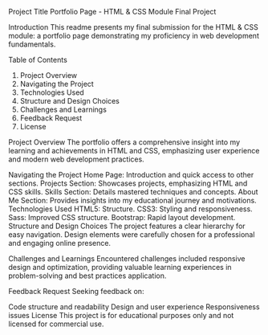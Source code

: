 Project Title
  Portfolio Page - HTML & CSS Module Final Project

Introduction
  This readme presents my final submission for the HTML & CSS module: a portfolio page demonstrating my proficiency in web development fundamentals.

Table of Contents
  1. Project Overview
  2. Navigating the Project
  3. Technologies Used
  4. Structure and Design Choices
  5. Challenges and Learnings
  6. Feedback Request
  7. License

Project Overview
The portfolio offers a comprehensive insight into my learning and achievements in HTML and CSS, emphasizing user experience and modern web development practices.

Navigating the Project
  Home Page: Introduction and quick access to other sections.
  Projects Section: Showcases projects, emphasizing HTML and CSS skills.
  Skills Section: Details mastered techniques and concepts.
  About Me Section: Provides insights into my educational journey and motivations.
Technologies Used
  HTML5: Structure.
  CSS3: Styling and responsiveness.
  Sass: Improved CSS structure.
  Bootstrap: Rapid layout development.
Structure and Design Choices
  The project features a clear hierarchy for easy navigation. Design elements were carefully chosen for a professional and engaging online presence.

Challenges and Learnings
  Encountered challenges included responsive design and optimization, providing valuable learning experiences in problem-solving and best practices application.

Feedback Request
  Seeking feedback on:

  Code structure and readability
  Design and user experience
  Responsiveness issues
License
This project is for educational purposes only and not licensed for commercial use.